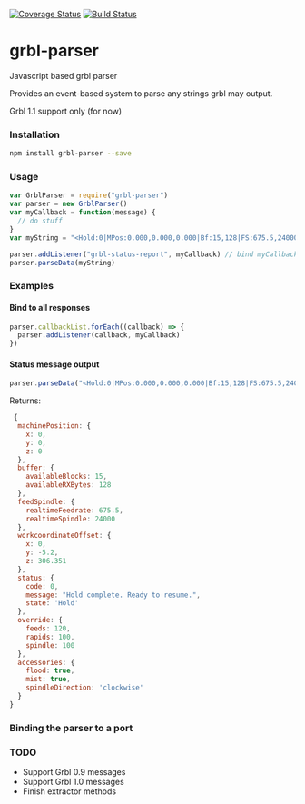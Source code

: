 [![Coverage Status](https://coveralls.io/repos/github/Crazyglue/grbl-parser/badge.svg?branch=master)](https://coveralls.io/github/Crazyglue/grbl-parser?branch=master) [![Build Status](https://travis-ci.org/Crazyglue/node-grbl-parser.svg?branch=master)](https://travis-ci.org/Crazyglue/node-grbl-parser)

# grbl-parser
Javascript based grbl parser

Provides an event-based system to parse any strings grbl may output.

Grbl 1.1 support only (for now)

### Installation

```bash
npm install grbl-parser --save
```

### Usage

```javascript
var GrblParser = require("grbl-parser")
var parser = new GrblParser()
var myCallback = function(message) {
  // do stuff
}
var myString = "<Hold:0|MPos:0.000,0.000,0.000|Bf:15,128|FS:675.5,24000|Ov:120,100,100|WCO:0.000,-5.200,306.351|A:SFM>"

parser.addListener("grbl-status-report", myCallback) // bind myCallback to grbl status reports
parser.parseData(myString)
```

### Examples

#### Bind to all responses

```javascript
parser.callbackList.forEach((callback) => {
  parser.addListener(callback, myCallback)
})
```

#### Status message output

```javascript
parser.parseData("<Hold:0|MPos:0.000,0.000,0.000|Bf:15,128|FS:675.5,24000|Ov:120,100,100|WCO:0.000,-5.200,306.351|A:SFM>")
```

Returns:

```javascript
 {
  machinePosition: {
    x: 0,
    y: 0,
    z: 0
  },
  buffer: {
    availableBlocks: 15,
    availableRXBytes: 128
  },
  feedSpindle: {
    realtimeFeedrate: 675.5,
    realtimeSpindle: 24000
  },
  workcoordinateOffset: {
    x: 0,
    y: -5.2,
    z: 306.351
  },
  status: {
    code: 0,
    message: "Hold complete. Ready to resume.",
    state: 'Hold'
  },
  override: {
    feeds: 120,
    rapids: 100,
    spindle: 100
  },
  accessories: {
    flood: true,
    mist: true,
    spindleDirection: 'clockwise'
  }
}
```

### Binding the parser to a port

### TODO

- Support Grbl 0.9 messages
- Support Grbl 1.0 messages
- Finish extractor methods
